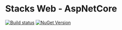 # Stacks Web - AspNetCore

[![Build status](https://ci.appveyor.com/api/projects/status/t5ja4yo6bbfxuuwh/branch/master?svg=true)](https://ci.appveyor.com/project/slalom-saa/stacks-aspnetcore/branch/master)   [![NuGet Version](http://img.shields.io/nuget/v/Slalom.Stacks.Web.AspNetCore.svg?style=flat)](https://www.nuget.org/packages/Slalom.Stacks.Web.AspNetCore/)